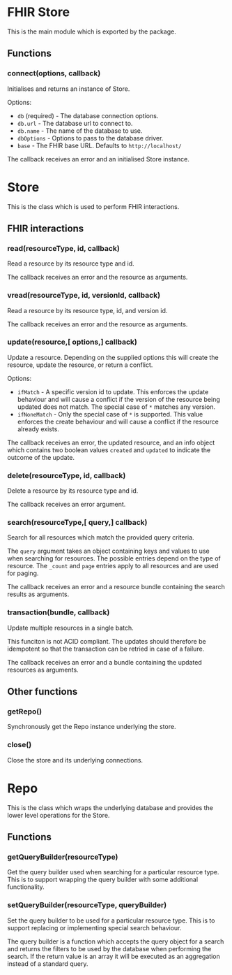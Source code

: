 # FHIR Store

This is the main module which is exported by the package.

## Functions

### connect(options, callback)

Initialises and returns an instance of Store.

Options:

 - `db` (required) - The database connection options.
 - `db.url` - The database url to connect to.
 - `db.name` - The name of the database to use.
 - `dbOptions` - Options to pass to the database driver.
 - `base` - The FHIR base URL. Defaults to `http://localhost/`

The callback receives an error and an initialised Store instance.

# Store

This is the class which is used to perform FHIR interactions.

## FHIR interactions

### read(resourceType, id, callback)

Read a resource by its resource type and id.

The callback receives an error and the resource as arguments.

### vread(resourceType, id, versionId, callback)

Read a resource by its resource type, id, and version id.

The callback receives an error and the resource as arguments.

### update(resource,[ options,] callback)

Update a resource. Depending on the supplied options this will create the resource, update the resource, or return a conflict.

Options:

- `ifMatch` - A specific version id to update. This enforces the update behaviour and will cause a conflict if the version of the resource being updated does not match. The special case of `*` matches any version.
- `ifNoneMatch` - Only the special case of `*` is supported. This value enforces the create behaviour and will cause a conflict if the resource already exists.

The callback receives an error, the updated resource, and an info object which contains two boolean values `created` and `updated` to indicate the outcome of the update.

### delete(resourceType, id, callback)

Delete a resource by its resource type and id.

The callback receives an error argument.

### search(resourceType,[ query,] callback)

Search for all resources which match the provided query criteria.

The `query` argument takes an object containing keys and values to use when searching for resources. The possible 
entries depend on the type of resource. The `_count` and `page` entries apply to all resources and are used for paging.

The callback receives an error and a resource bundle containing the search results as arguments.

### transaction(bundle, callback)

Update multiple resources in a single batch.

This funciton is not ACID compliant. The updates should therefore be idempotent so that the transaction can be retried in case of a failure.

The callback receives an error and a bundle containing the updated resources as arguments.

## Other functions

### getRepo()

Synchronously get the Repo instance underlying the store.

### close()

Close the store and its underlying connections.

# Repo

This is the class which wraps the underlying database and provides the lower level operations for the Store.

## Functions

### getQueryBuilder(resourceType)

Get the query builder used when searching for a particular resource type. This is to support wrapping the query builder with some additional functionality.

### setQueryBuilder(resourceType, queryBuilder)

Set the query builder to be used for a particular resource type. This is to support replacing or implementing special search behaviour.

The query builder is a function which accepts the query object for a search and returns the filters to be used by the database when performing the search. If the return value is an array it will be executed as an aggregation instead of a standard query.
